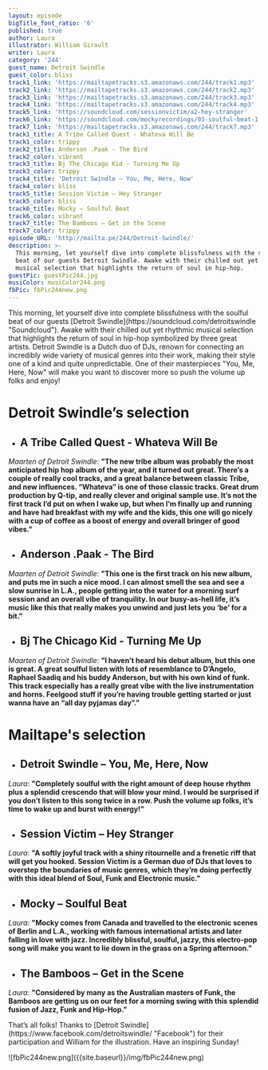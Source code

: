 ```yaml
---
layout: episode
bigTitle_font_ratio: '6'
published: true
author: Laura
illustrator: William Girault
writer: Laura
category: '244'
guest_name: Detroit Swindle
guest_color: bliss
track1_link: 'https://mailtapetracks.s3.amazonaws.com/244/track1.mp3'
track2_link: 'https://mailtapetracks.s3.amazonaws.com/244/track2.mp3'
track3_link: 'https://mailtapetracks.s3.amazonaws.com/244/track3.mp3'
track4_link: 'https://mailtapetracks.s3.amazonaws.com/244/track4.mp3'
track5_link: 'https://soundcloud.com/sessionvictim/a2-hey-stranger'
track6_link: 'https://soundcloud.com/mockyrecordings/03-soulful-beat-1'
track7_link: 'https://mailtapetracks.s3.amazonaws.com/244/track7.mp3'
track1_title: A Tribe Called Quest - Whateva Will Be
track1_color: trippy
track2_title: Anderson .Paak - The Bird
track2_color: vibrant
track3_title: Bj The Chicago Kid - Turning Me Up
track3_color: trippy
track4_title: 'Detroit Swindle – You, Me, Here, Now'
track4_color: bliss
track5_title: Session Victim – Hey Stranger
track5_color: bliss
track6_title: Mocky – Soulful Beat
track6_color: vibrant
track7_title: The Bamboos – Get in the Scene
track7_color: trippy
episode_URL: 'http://mailta.pe/244/Detroit-Swindle/'
description: >-
  This morning, let yourself dive into complete blissfulness with the soulful
  beat of our guests Detroit Swindle. Awake with their chilled out yet rhythmic
  musical selection that highlights the return of soul in hip-hop.
guestPic: guestPic244.jpg
musiColor: musiColor244.png
fbPic: fbPic244new.png
---
```

<p id="introduction">This morning, let yourself dive into complete blissfulness with the soulful beat of our guests [Detroit Swindle](https://soundcloud.com/detroitswindle "Soundcloud"). Awake with their chilled out yet rhythmic musical selection that highlights the return of soul in hip-hop symbolized by three great artists. Detroit Swindle is a Dutch duo of DJs, renown for connecting an incredibly wide variety of musical genres into their work, making their style one of a kind and quite unpredictable. One of their masterpieces "You, Me, Here, Now" will make you want to discover more so push the volume up folks and enjoy!
</p>


# **Detroit Swindle’s selection**

+ ## A Tribe Called Quest - Whateva Will Be
_Maarten of Detroit Swindle_: **"**The new tribe album was probably the most anticipated hip hop album of the year, and it turned out great. There’s a couple of really cool tracks, and a great balance between classic Tribe, and new influences. “Whateva” is one of those classic tracks. Great drum production by Q-tip, and really clever and original sample use. It’s not the first track I’d put on when I wake up, but when I’m finally up and running and have had breakfast with my wife and the kids, this one will go nicely with a cup of coffee as a boost of energy and overall bringer of good vibes.**"**

+ ## Anderson .Paak - The Bird
_Maarten of Detroit Swindle_: **"**This one is the first track on his new album, and puts me in such a nice mood. I can almost smell the sea and see a slow sunrise in L.A., people getting into the water for a morning surf session and an overall vibe of tranquility. In our busy-as-hell life, it’s music like this that really makes you unwind and just lets you ‘be’ for a bit.**"**

+ ## Bj The Chicago Kid - Turning Me Up
_Maarten of Detroit Swindle_: **"**I haven’t heard his debut album, but this one is great. A great soulful listen with lots of resemblance to D’Angelo, Raphael Saadiq and his buddy Anderson, but with his own kind of funk. This track especially has a really great vibe with the live instrumentation and horns. Feelgood stuff if you’re having trouble getting started or just wanna have an “all day pyjamas day”.**"**


# Mailtape's selection

+ ## Detroit Swindle – You, Me, Here, Now
_Laura_: **"**Completely soulful with the right amount of deep house rhythm plus a splendid crescendo that will blow your mind. I would be surprised if you don’t listen to this song twice in a row. Push the volume up folks, it’s time to wake up and burst with energy!**"**

+ ## Session Victim – Hey Stranger
_Laura_: **"**A softly joyful track with a shiny ritournelle and a frenetic riff that will get you hooked. Session Victim is a German duo of DJs that loves to overstep the boundaries of music genres, which they’re doing perfectly with this ideal blend of Soul, Funk and Electronic music.**"**


+ ## Mocky – Soulful Beat
_Laura_: **"**Mocky comes from Canada and travelled to the electronic scenes of Berlin and L.A., working with famous international artists and later falling in love with jazz. Incredibly blissful, soulful, jazzy, this electro-pop song will make you want to lie down in the grass on a Spring afternoon.**"**

+ ## The Bamboos – Get in the Scene
_Laura_: **"**Considered by many as the Australian masters of Funk, the Bamboos are getting us on our feet for a morning swing with this splendid fusion of Jazz, Funk and Hip-Hop.**"**


<p id="outroduction">That’s all folks! Thanks to [Detroit Swindle](https://www.facebook.com/detroitswindle/ "Facebook") for their participation and William for the illustration. Have an inspiring Sunday! </p>![fbPic244new.png]({{site.baseurl}}/img/fbPic244new.png)


